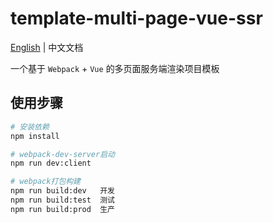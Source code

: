 # template-multi-page-vue-ssr

[English](README.md) | 中文文档

一个基于 `Webpack` + `Vue` 的多页面服务端渲染项目模板
## 使用步骤

```bash
# 安装依赖
npm install

# webpack-dev-server启动
npm run dev:client

# webpack打包构建
npm run build:dev   开发
npm run build:test  测试
npm run build:prod  生产
```
